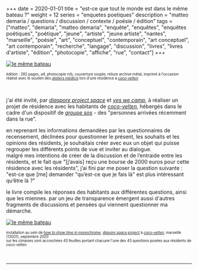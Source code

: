 +++
date = 2020-01-01
title = "est-ce que tout le monde est dans le même bateau ?"
weight = 12
series = "enquetes poetiques"
description = "matteo demaria / questions / discussion / contexte / poésie / édition"
tags = ["matteo", "demaria", "matteo demaria", "enquête", "enquêtes", "enquêtes poétiques", "poétique", "jeune", "artiste", "jeune artiste", "nantes", "marseille", "poésie", "art", "conceptuel", "contemporain", "art conceptuel", "art contemporain", "recherche", "langage", "discussion", "livres", "livres d'artiste", "édition", "photocopie", "affiche", "rue", "contact"]
+++

[![le même bateau](/images/le_meme_bateau/le_meme_bateau.gif)](/pdfs/le_meme_bateau/le_meme_bateau_pdf.pdf)

<sup><sup> édition : 282 pages, a4, photocopie n/b, couverture souple, reliure archive métal, imprimé à l'occasion</sup></sup>  
<sup><sup>réalisé avec le soutien des [_ateliers médicis_](https://ateliersmedicis.fr/) lors d'une résidence à [_coco-velten_]((https://cocovelten.org/))</sup></sup>  

<br/>

j'ai été invité, par [_diaspore project space_](https://diaspore.xyz/) et [_yes we camp_](https://yeswecamp.org/), à réaliser un projet de résidence avec les habitants de [_coco-velten_](https://cocovelten.org/), hébergés dans le cadre d'un dispositif de [_groupe sos_](https://www.groupe-sos.org/structures/1407/Coco_Velten) - des "personnes arrivées récemment dans la rue".  

en reprenant les informations demandées par les questionnaires de recensement, déclinées pour questionner le présent, les souhaits et les opinions des résidents, je souhaitais créer avec eux un objet qui puisse regrouper les différents points de vue et inviter au dialogue.  
malgré mes intentions de créer de la discussion et de l’entraide entre les résidents, et le fait que "[j’avais] reçu une bourse de 2000 euros pour cette résidence avec les résidents", j’ai fini par me poser la question suivante : "est-ce que [me] demander "qu’est-ce que je fais là" est plus intéressant qu’être là ?"  

le livre compile les réponses des habitants aux différentes questions, ainsi que les miennes. par un jeu de transparence émergent aussi d'autres fragments de discussions et pensées qui viennent questionner ma démarche.  

[![le même bateau](/images/le_meme_bateau/le_meme_bateau2.gif)](/pdfs/le_meme_bateau/le_meme_bateau_pdf.pdf)

<sup><sup>installation au sein de [_how to show time in monochrome_](https://diaspore.xyz/Manifesta13-EN), [_diasore space project_](https://diaspore.xyz/) à [_coco-velten_](https://cocovelten.org/), marseille (13001), septembre 2020  
sur les cimaises sont accrochées 43 feuilles portant chacune l'une des 43 questions posées aux résidents de coco-velten</sup></sup>  

<br/>
<hr>
